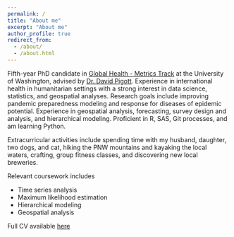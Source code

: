 ```yaml
---
permalink: /
title: "About me"
excerpt: "About me"
author_profile: true
redirect_from: 
  - /about/
  - /about.html
---
```


Fifth-year PhD candidate in [Global Health - Metrics Track](https://globalhealth.washington.edu/education-training/phd-gh) at the University of Washington, advised by [Dr. David Pigott](https://globalhealth.washington.edu/faculty/david-pigott).
Experience in international health in humanitarian settings with a strong interest in data science, statistics, and geospatial analyses.
Research goals include improving pandemic preparedness modeling and response for diseases of epidemic potential.
Experience in geospatial analysis, forecasting, survey design and analysis, and hierarchical modeling. Proficient in R, SAS, Git processes, and am learning Python.

Extracurricular activities include spending time with my husband, daughter, two dogs, and cat, hiking the PNW mountains and kayaking the local waters, crafting, group fitness classes, and discovering new local breweries.

Relevant coursework includes

* Time series analysis
* Maximum likelihood estimation
* Hierarchical modeling
* Geospatial analysis

Full CV available [here](http://ehulland.github.io/files/CV_Frame_2023.pdf)


